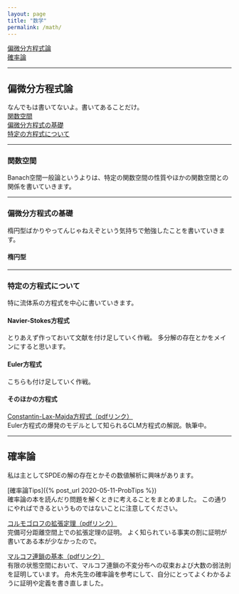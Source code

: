 ```yaml
---
layout: page
title: "数学"
permalink: /math/
---
```


[偏微分方程式論](#偏微分方程式論)<br>
[確率論](#確率論)<br>

---

## 偏微分方程式論

なんでもは書いてないよ。書いてあることだけ。<br>
[関数空間](#関数空間)<br>
[偏微分方程式の基礎](#偏微分方程式の基礎)<br>
[特定の方程式について](#特定の方程式について)<br>

---

### 関数空間
Banach空間一般論というよりは、特定の関数空間の性質やほかの関数空間との関係を書いていきます。

---

### 偏微分方程式の基礎
楕円型ばかりやってんじゃねえぞという気持ちで勉強したことを書いていきます。

#### 楕円型

---

### 特定の方程式について
特に流体系の方程式を中心に書いていきます。

#### Navier-Stokes方程式
とりあえず作っておいて文献を付け足していく作戦。
多分解の存在とかをメインにすると思います。

#### Euler方程式
こちらも付け足していく作戦。

#### そのほかの方程式

[Constantin-Lax-Majda方程式（pdfリンク）](/blog_pdf/CLM/CLM.pdf)<br>
Euler方程式の爆発のモデルとして知られるCLM方程式の解説。執筆中。

---

## 確率論
私は主としてSPDEの解の存在とかその数値解析に興味があります。

[確率論Tips]({% post_url 2020-05-11-ProbTips %})<br>
確率論の本を読んだり問題を解くときに考えることをまとめました。
この通りにやればできるというものではないことに注意してください。

[コルモゴロフの拡張定理（pdfリンク）](/blog_pdf/kolmogorov_extension/kolmogorov_extension.pdf)<br>
完備可分距離空間上での拡張定理の証明。
よく知られている事実の割に証明が書いてある本が少なかったので。

[マルコフ連鎖の基本（pdfリンク）](/blog_pdf/markov_chain/markovchain.pdf)<br>
有限の状態空間において、マルコフ連鎖の不変分布への収束および大数の弱法則を証明しています。
舟木先生の確率論を参考にして、自分にとってよくわかるように証明や定義を書き直しました。